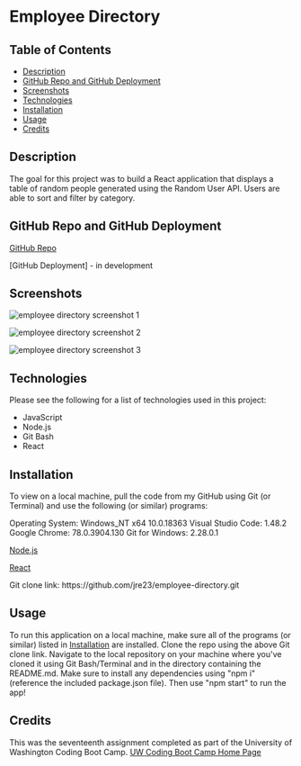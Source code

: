 # Employee Directory

## Table of Contents

  - [Description](#description)
  - [GitHub Repo and GitHub Deployment](#github-repo-and-github-deployment)
  - [Screenshots](#screenshots)
  - [Technologies](#technologies)
  - [Installation](#installation)
  - [Usage](#usage)
  - [Credits](#credits)

## Description

The goal for this project was to build a React application that displays a table of random people generated using the Random User API. Users are able to sort and filter by category.

## GitHub Repo and GitHub Deployment

[GitHub Repo](https://github.com/jre23/employee-directory)

[GitHub Deployment] - in development

## Screenshots

![employee directory screenshot 1]()

![employee directory screenshot 2]()

![employee directory screenshot 3]()

## Technologies

Please see the following for a list of technologies used in this project:

* JavaScript
* Node.js
* Git Bash
* React

## Installation

To view on a local machine, pull the code from my GitHub using Git (or Terminal) and use the following (or similar) programs:

Operating System: Windows_NT x64 10.0.18363
Visual Studio Code: 1.48.2
Google Chrome: 78.0.3904.130
Git for Windows: 2.28.0.1

[Node.js](https://nodejs.org/en)

[React](https://reactjs.org)

Git clone link: htt<span>ps://github.com/jre23/employee-directory.git</span>

## Usage

To run this application on a local machine, make sure all of the programs (or similar) listed in [Installation](#Installation) are installed. Clone the repo using the above Git clone link. Navigate to the local repository on your machine where you've cloned it using Git Bash/Terminal and in the directory containing the README.md. Make sure to install any dependencies using "npm i" (reference the included package.json file). Then use "npm start" to run the app!

## Credits

This was the seventeenth assignment completed as part of the University of Washington Coding Boot Camp. [UW Coding Boot Camp Home Page](https://bootcamp.uw.edu/coding/)